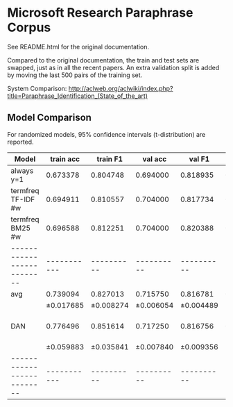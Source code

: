 Microsoft Research Paraphrase Corpus
====================================

See README.html for the original documentation.

Compared to the original documentation, the train and test sets are swapped,
just as in all the recent papers.  An extra validation split is added by
moving the last 500 pairs of the training set.

System Comparison:
http://aclweb.org/aclwiki/index.php?title=Paraphrase_Identification_(State_of_the_art)

Model Comparison
----------------

For randomized models, 95% confidence intervals (t-distribution) are reported.

| Model                    | train acc | train F1 | val acc  | val F1   | test acc | test F1  | settings
|--------------------------|-----------|----------|----------|----------|----------|----------|---------
| always y=1               | 0.673378  | 0.804748 | 0.694000 | 0.818935 | 0.665507 | 0.799025 | (defaults)
| termfreq TF-IDF #w       | 0.694911  | 0.810557 | 0.704000 | 0.817734 | 0.695652 | 0.811625 | ``freq_mode='tf'``
| termfreq BM25 #w         | 0.696588  | 0.812251 | 0.704000 | 0.820388 | 0.695072 | 0.811063 | (defaults)
|--------------------------|-----------|----------|----------|----------|----------|----------|---------
| avg                      | 0.739094  | 0.827013 | 0.715750 | 0.816781 | 0.704710 | 0.803187 | (defaults)
|                          |±0.017685  |±0.008274 |±0.006054 |±0.004489 |±0.004266 |±0.005541 |
| DAN                      | 0.776496  | 0.851614 | 0.717250 | 0.816756 | 0.704928 | 0.802403 | ``inp_e_dropout=0`` ``inp_w_dropout=1/3`` ``deep=2`` ``pact='relu'``
|                          |±0.059883  |±0.035841 |±0.007840 |±0.009356 |±0.005841 |±0.010487 |
|--------------------------|-----------|----------|----------|----------|----------|----------|---------

